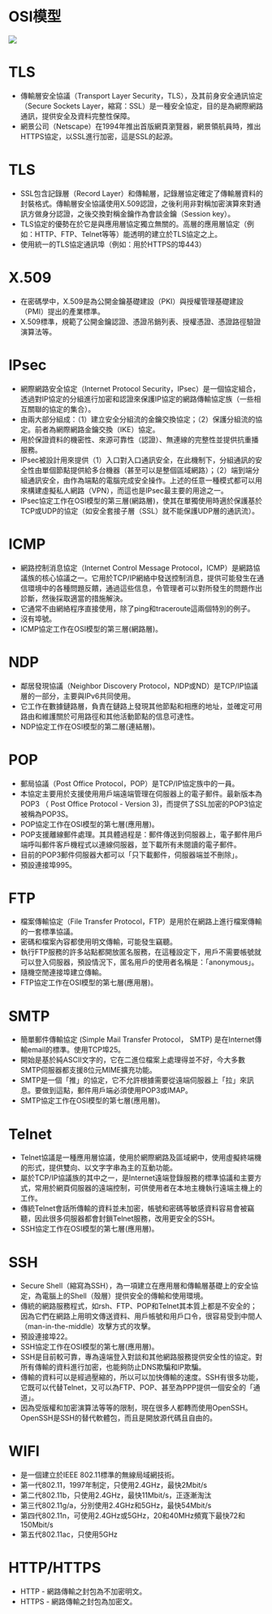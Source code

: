 # **OSI模型**
![](https://i.imgur.com/g2DLyo3.png)

# **TLS**
* 傳輸層安全協議（Transport Layer Security，TLS），及其前身安全通訊協定（Secure Sockets Layer，縮寫：SSL）是一種安全協定，目的是為網際網路通訊，提供安全及資料完整性保障。
* 網景公司（Netscape）在1994年推出首版網頁瀏覽器，網景領航員時，推出HTTPS協定，以SSL進行加密，這是SSL的起源。

# **TLS**
* SSL包含記錄層（Record Layer）和傳輸層，記錄層協定確定了傳輸層資料的封裝格式。傳輸層安全協議使用X.509認證，之後利用非對稱加密演算來對通訊方做身分認證，之後交換對稱金鑰作為會談金鑰（Session key）。
* TLS協定的優勢在於它是與應用層協定獨立無關的。高層的應用層協定（例如：HTTP、FTP、Telnet等等）能透明的建立於TLS協定之上。
* 使用統一的TLS協定通訊埠（例如：用於HTTPS的埠443）

# **X.509**
* 在密碼學中，X.509是為公開金鑰基礎建設（PKI）與授權管理基礎建設（PMI）提出的產業標準。
* X.509標準，規範了公開金鑰認證、憑證吊銷列表、授權憑證、憑證路徑驗證演算法等。

# **IPsec**
* 網際網路安全協定（Internet Protocol Security，IPsec）是一個協定組合，透過對IP協定的分組進行加密和認證來保護IP協定的網路傳輸協定族（一些相互關聯的協定的集合）。
* 由兩大部分組成：（1）建立安全分組流的金鑰交換協定；（2）保護分組流的協定。前者為網際網路金鑰交換（IKE）協定。
* 用於保證資料的機密性、來源可靠性（認證）、無連線的完整性並提供抗重播服務。
* IPsec被設計用來提供（1）入口對入口通訊安全，在此機制下，分組通訊的安全性由單個節點提供給多台機器（甚至可以是整個區域網路）；（2）端到端分組通訊安全，由作為端點的電腦完成安全操作。上述的任意一種模式都可以用來構建虛擬私人網路（VPN），而這也是IPsec最主要的用途之一。
* IPsec協定工作在OSI模型的第三層(網路層)，使其在單獨使用時適於保護基於TCP或UDP的協定（如安全套接子層（SSL）就不能保護UDP層的通訊流）。

# **ICMP**
* 網路控制消息協定（Internet Control Message Protocol，ICMP）是網路協議族的核心協議之一。它用於TCP/IP網絡中發送控制消息，提供可能發生在通信環境中的各種問題反饋，通過這些信息，令管理者可以對所發生的問題作出診斷，然後採取適當的措施解決。
* 它通常不由網絡程序直接使用，除了ping和traceroute這兩個特別的例子。
* 沒有埠號。
* ICMP協定工作在OSI模型的第三層(網路層)。

# **NDP**
* 鄰居發現協議（Neighbor Discovery Protocol，NDP或ND）是TCP/IP協議層的一部分，主要與IPv6共同使用。
* 它工作在數據鏈路層，負責在鏈路上發現其他節點和相應的地址，並確定可用路由和維護關於可用路徑和其他活動節點的信息可達性。
* NDP協定工作在OSI模型的第二層(連結層)。

# **POP**
* 郵局協議（Post Office Protocol，POP）是TCP/IP協定族中的一員。
* 本協定主要用於支援使用用戶端遠端管理在伺服器上的電子郵件。最新版本為POP3 （ Post Office Protocol - Version 3)，而提供了SSL加密的POP3協定被稱為POP3S。
* POP協定工作在OSI模型的第七層(應用層)。
* POP支援離線郵件處理。其具體過程是：郵件傳送到伺服器上，電子郵件用戶端呼叫郵件客戶機程式以連線伺服器，並下載所有未閱讀的電子郵件。
* 目前的POP3郵件伺服器大都可以「只下載郵件，伺服器端並不刪除」。
* 預設連接埠995。

# **FTP**
* 檔案傳輸協定（File Transfer Protocol，FTP）是用於在網路上進行檔案傳輸的一套標準協議。
* 密碼和檔案內容都使用明文傳輸，可能發生竊聽。
* 執行FTP服務的許多站點都開放匿名服務，在這種設定下，用戶不需要帳號就可以登入伺服器，預設情況下，匿名用戶的使用者名稱是：「anonymous」。
* 隨機空閒連接埠建立傳輸。
* FTP協定工作在OSI模型的第七層(應用層)。

# **SMTP**
* 簡單郵件傳輸協定 (Simple Mail Transfer Protocol， SMTP) 是在Internet傳輸email的標準。使用TCP埠25。
* 開始是基於純ASCII文字的，它在二進位檔案上處理得並不好，今大多數SMTP伺服器都支援8位元MIME擴充功能。
* SMTP是一個「推」的協定，它不允許根據需要從遠端伺服器上「拉」來訊息。要做到這點，郵件用戶端必須使用POP3或IMAP。
* SMTP協定工作在OSI模型的第七層(應用層)。

# **Telnet**
* Telnet協議是一種應用層協議，使用於網際網路及區域網中，使用虛擬終端機的形式，提供雙向、以文字字串為主的互動功能。
* 屬於TCP/IP協議族的其中之一，是Internet遠端登錄服務的標準協議和主要方式，常用於網頁伺服器的遠端控制，可供使用者在本地主機執行遠端主機上的工作。
* 傳統Telnet會話所傳輸的資料並未加密，帳號和密碼等敏感資料容易會被竊聽，因此很多伺服器都會封鎖Telnet服務，改用更安全的SSH。
* SSH協定工作在OSI模型的第七層(應用層)。

# **SSH**
* Secure Shell（縮寫為SSH），為一項建立在應用層和傳輸層基礎上的安全協定，為電腦上的Shell（殼層）提供安全的傳輸和使用環境。
* 傳統的網路服務程式，如rsh、FTP、POP和Telnet其本質上都是不安全的；因為它們在網路上用明文傳送資料、用戶帳號和用戶口令，很容易受到中間人（man-in-the-middle）攻擊方式的攻擊。
* 預設連接埠22。
* SSH協定工作在OSI模型的第七層(應用層)。
* SSH是目前較可靠，專為遠端登入對談和其他網路服務提供安全性的協定。對所有傳輸的資料進行加密，也能夠防止DNS欺騙和IP欺騙。
* 傳輸的資料可以是經過壓縮的，所以可以加快傳輸的速度。SSH有很多功能，它既可以代替Telnet，又可以為FTP、POP、甚至為PPP提供一個安全的「通道」。
* 因為受版權和加密演算法等等的限制，現在很多人都轉而使用OpenSSH。OpenSSH是SSH的替代軟體包，而且是開放源代碼且自由的。

# **WIFI**
* 是一個建立於IEEE 802.11標準的無線局域網技術。
* 第一代802.11，1997年制定，只使用2.4GHz，最快2Mbit/s
* 第二代802.11b，只使用2.4GHz，最快11Mbit/s，正逐漸淘汰
* 第三代802.11g/a，分別使用2.4GHz和5GHz，最快54Mbit/s
* 第四代802.11n，可使用2.4GHz或5GHz，20和40MHz頻寬下最快72和150Mbit/s
* 第五代802.11ac，只使用5GHz

# **HTTP/HTTPS**
* HTTP - 網路傳輸之封包為不加密明文。
* HTTPS - 網路傳輸之封包為加密文。

